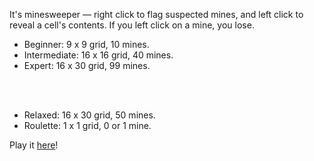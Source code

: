 It's minesweeper — right click to flag suspected mines, and left click to reveal a cell's contents. If you left click on a mine, you lose.

* Beginner: 9 x 9 grid, 10 mines.
* Intermediate: 16 x 16 grid, 40 mines.
* Expert: 16 x 30 grid, 99 mines.
<br />
<br />

* Relaxed: 16 x 30 grid, 50 mines.
* Roulette: 1 x 1 grid, 0 or 1 mine.

Play it [here](https://jareddvw.github.io/minesweeper/)!